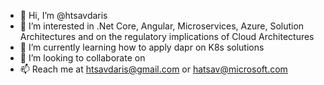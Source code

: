 - 👋 Hi, I’m @htsavdaris 
- 👀 I’m interested in .Net Core, Angular, Microservices, Azure, Solution Architectures and on the regulatory implications of Cloud Architectures
- 🌱 I’m currently learning how to apply dapr on K8s solutions
- 💞️ I’m looking to collaborate on 
- 📫 Reach me at htsavdaris@gmail.com or hatsav@microsoft.com

<!---
htsavdaris/htsavdaris is a ✨ special ✨ repository because its `README.md` (this file) appears on your GitHub profile.
You can click the Preview link to take a look at your changes.
--->
